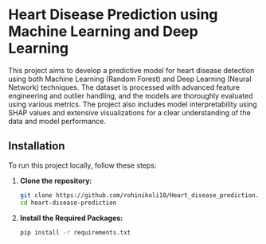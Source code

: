 # Heart Disease Prediction using Machine Learning and Deep Learning

This project aims to develop a predictive model for heart disease detection using both Machine Learning (Random Forest) and Deep Learning (Neural Network) techniques. The dataset is processed with advanced feature engineering and outlier handling, and the models are thoroughly evaluated using various metrics. The project also includes model interpretability using SHAP values and extensive visualizations for a clear understanding of the data and model performance.

## Installation

To run this project locally, follow these steps:

1. **Clone the repository:**

   ```bash
   git clone https://github.com/rohinikoli10/Heart_disease_prediction.git
   cd heart-disease-prediction

2. **Install the Required Packages:**
    ```bash
   pip install -r requirements.txt

